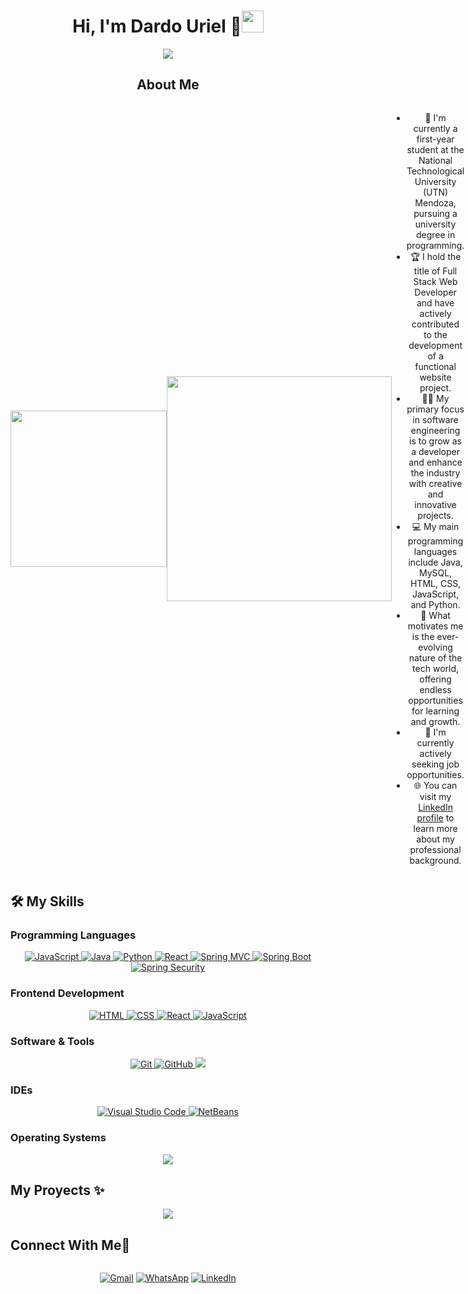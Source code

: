 <div align="center">
  <h1>Hi, I'm Dardo Uriel 👋<img src="https://media.giphy.com/media/hvRJCLFzcasrR4ia7z/giphy.gif" width="35"></h1>

  <p>
    <a href="https://github.com/DenverCoder1/readme-typing-svg">
      <img src="https://readme-typing-svg.herokuapp.com?font=Time+New+Roman&color=cyan&size=25&center=true&vCenter=true&width=600&height=100&lines=Full+Stack+Web+Developer">
    </a>
  </p>

  <h2>About Me</h2>

  <div style="display: flex; align-items: center;">
    <img src="https://raw.githubusercontent.com/royrustdev/royrustdev/main/assets/img/programming1.webp" width="250">
    <img src="https://www.aalpha.net/wp-content/uploads/2020/12/full-stack-development.gif" width="360">
    <div style="flex: 1;">
      <ul>
        <li>🏫 I'm currently a first-year student at the National Technological University (UTN) Mendoza, pursuing a university degree in programming.</li>
        <li>🏆 I hold the title of Full Stack Web Developer and have actively contributed to the development of a functional website project.</li>
        <li>👨‍💻 My primary focus in software engineering is to grow as a developer and enhance the industry with creative and innovative projects.</li>
        <li>💻 My main programming languages include Java, MySQL, HTML, CSS, JavaScript, and Python.</li>
        <li>🚀 What motivates me is the ever-evolving nature of the tech world, offering endless opportunities for learning and growth.</li>
        <li>👀 I'm currently actively seeking job opportunities.</li>
        <li>🌐 You can visit my <a href="https://www.linkedin.com/in/dardo-uriel-herrera-1a25b6281/">LinkedIn profile</a> to learn more about my professional background.</li>
      </ul>
    </div>
  </div>
</div>

## 🛠️ My Skills

### Programming Languages

<div align="center">
  <a href="https://developer.mozilla.org/en-US/docs/Web/JavaScript" target="_blank"> 
    <img alt="JavaScript" src="https://img.shields.io/badge/JavaScript%20-%23F7DF1E.svg?style=plastic&logo=javascript&logoColor=black">
  </a>
  <a href="https://www.java.com" target="_blank"> 
    <img alt="Java" src="https://img.shields.io/badge/Java-%23007396.svg?style=plastic&logo=java&logoColor=white">
  </a>
  <a href="https://www.python.org" target="_blank">
    <img alt="Python" src="https://img.shields.io/badge/Python%20-%2314354C.svg?style=plastic&logo=python&logoColor=white">
  </a>
  <a href="https://reactjs.org/" target="_blank">
    <img alt="React" src="https://img.shields.io/badge/React%20-%2361DAFB.svg?style=plastic&logo=react&logoColor=black">
  </a>
  <a href="https://spring.io/projects/spring-framework" target="_blank">
    <img alt="Spring MVC" src="https://img.shields.io/badge/Spring%20MVC-%236DB33F.svg?style=plastic&logo=spring&logoColor=white">
  </a>
  <a href="https://spring.io/projects/spring-boot" target="_blank">
    <img alt="Spring Boot" src="https://img.shields.io/badge/Spring%20Boot-%236DB33F.svg?style=plastic&logo=spring&logoColor=white">
  </a>
  <a href="https://spring.io/projects/spring-security" target="_blank">
    <img alt="Spring Security" src="https://img.shields.io/badge/Spring%20Security-%236DB33F.svg?style=plastic&logo=spring&logoColor=white">
  </a>
</div>

### Frontend Development

<div align="center">
  <a href="https://www.w3.org/html/" target="_blank"> 
    <img alt="HTML" src="https://img.shields.io/badge/HTML5%20-%23E34F26.svg?style=plastic&logo=html5&logoColor=white">
  </a>
  <a href="https://www.w3schools.com/css/" target="_blank">
    <img alt="CSS" src="https://img.shields.io/badge/CSS%20-%231572B6.svg?style=plastic&logo=css3&logoColor=white">
  </a>
  <a href="https://reactjs.org/" target="_blank">
    <img alt="React" src="https://img.shields.io/badge/React%20-%2361DAFB.svg?style=plastic&logo=react&logoColor=black">
  </a>
  <a href="https://developer.mozilla.org/en-US/docs/Web/JavaScript" target="_blank"> 
    <img alt="JavaScript" src="https://img.shields.io/badge/JavaScript%20-%23F7DF1E.svg?style=plastic&logo=javascript&logoColor=black">
  </a>
</div>

### Software & Tools

<div align="center">
  <a href="https://git-scm.com/" target="_blank">
    <img alt="Git" src="https://img.shields.io/badge/Git%20-%23F05033.svg?style=plastic&logo=git&logoColor=white">
  </a>
  <a href="https://github.com/" target="_blank">
    <img alt="GitHub" src="https://img.shields.io/badge/GitHub%20-%23181717.svg?style=plastic&logo=github&logoColor=white">
  </a>
  <a href="https://www.mysql.com/" target="_blank">
    <img src="https://img.shields.io/badge/MySQL-%234479A1.svg?&style=plastic&logo=mysql&logoColor=white"/>
  </a>
</div>

### IDEs

<div align="center">
  <a href="https://code.visualstudio.com/" target="_blank">
    <img alt="Visual Studio Code" src="https://img.shields.io/badge/Visual%20Studio%20Code-0078d7.svg?style=plastic&logo=visual-studio-code&logoColor=white">
  </a>
  <a href="https://netbeans.apache.org/" target="_blank">
    <img alt="NetBeans" src="https://img.shields.io/badge/NetBeans-%23ED8B00.svg?style=plastic&logo=apache-netbeans-ide&logoColor=white" />
  </a>
</div>

### Operating Systems

<p align="center">
  <a href="#"><img src="https://img.shields.io/badge/Windows-0078D6?style=plastic&logo=windows&logoColor=white"></a>
</p>

## My Proyects ✨

<div align="center">
  <a href="https://github.com/PiensaMcfly/AppSalud">
    <img align="center" src="https://github-readme-stats.vercel.app/api/pin/?username=PiensaMcfly&repo=AppSalud&theme=tokyonight" />
  </a>

</div>
<h2 style="display: inline-block">Connect With Me🤝</h2>

<p align="center">
  <a href="mailto:urielherrera412@gmail.com"><img src="https://img.shields.io/badge/gmail-%23EA4335.svg?style=plastic&logo=gmail&logoColor=white" alt="Gmail"/></a>
  <a href="https://wa.me/12615439974"><img src="https://img.shields.io/badge/whatsapp-%2325D366.svg?style=plastic&logo=whatsapp&logoColor=white" alt="WhatsApp"/></a>
  <a href="https://www.linkedin.com/in/dardo-uriel-herrera-1a25b6281/"><img src="https://img.shields.io/badge/linkedin-%230A66C2.svg?style=plastic&logo=linkedin&logoColor=white" alt="LinkedIn"/></a>
</p>



